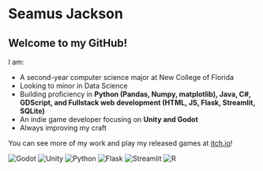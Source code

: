 # Seamus Jackson

## Welcome to my GitHub!

I am:
- A second-year computer science major at New College of Florida
- Looking to minor in Data Science
- Building proficiency in **Python (Pandas, Numpy, matplotlib), Java, C#, GDScript, and Fullstack web development (HTML, JS, Flask, Streamlit, SQLite)**
- An indie game developer focusing on **Unity and Godot**
- Always improving my craft

You can see more of my work and play my released games at [itch.io](https://schweem.itch.io/)!

![Godot](https://img.shields.io/badge/Godot-478CBF?style=for-the-badge&logo=GodotEngine&logoColor=white) ![Unity](https://img.shields.io/badge/Unity-100000?style=for-the-badge&logo=unity&logoColor=white) ![Python](https://img.shields.io/badge/Python-FFD43B?style=for-the-badge&logo=python&logoColor=blue) ![Flask](https://img.shields.io/badge/Flask-000000?style=for-the-badge&logo=flask&logoColor=white) ![Streamlit](https://img.shields.io/badge/Streamlit-FF4B4B?style=for-the-badge&logo=Streamlit&logoColor=white) ![R](https://img.shields.io/badge/R-276DC3?style=for-the-badge&logo=r&logoColor=white) 

